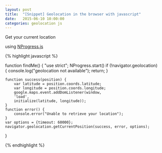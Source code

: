 ```yaml
---
layout: post
title:  "[Snippet] Geolocation in the browser with javascript"
date:   2015-06-10 10:00:00
categories: geolocation js
---
```


Get your current location

using [NProgress.js](http://ricostacruz.com/nprogress/)

{% highlight javascript %}

function findMe() {
    "use strict";
    NProgress.start()
    if (!navigator.geolocation) {
        console.log("geolocation not available");
        return;
    }

    function success(position) {
        var latitude = position.coords.latitude;
        var longitude = position.coords.longitude;
        google.maps.event.addDomListener(window,
        'load',
        initialize(latitude, longitude));
    }
    function error() {
        console.error("Unable to retrieve your location");
    }
    var options = {timeout: 60000};
    navigator.geolocation.getCurrentPosition(success, error, options);
}

{% endhighlight %}